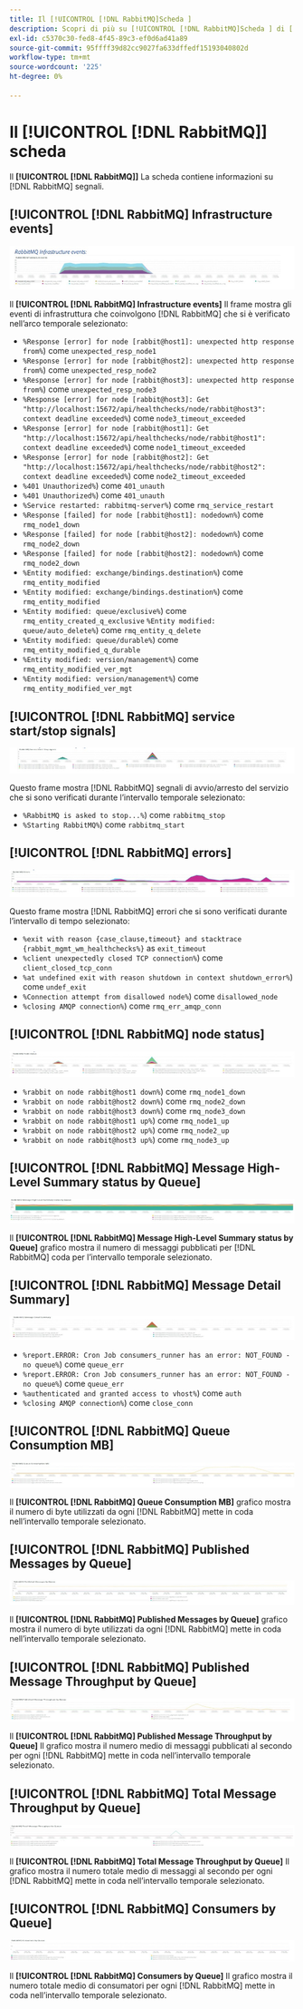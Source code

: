 ```yaml
---
title: Il [!UICONTROL [!DNL RabbitMQ]Scheda ]
description: Scopri di più su [!UICONTROL [!DNL RabbitMQ]Scheda ] di [!DNL Observation for Adobe Commerce].
exl-id: c5370c30-fed8-4f45-89c3-ef0d6ad41a89
source-git-commit: 95ffff39d82cc9027fa633dffedf15193040802d
workflow-type: tm+mt
source-wordcount: '225'
ht-degree: 0%

---
```


# Il [!UICONTROL [!DNL RabbitMQ]] scheda

Il **[!UICONTROL [!DNL RabbitMQ]]** La scheda contiene informazioni su [!DNL RabbitMQ] segnali.

## [!UICONTROL [!DNL RabbitMQ] Infrastructure events]

![[!DNL RabbitMQ] Eventi di infrastruttura](../../assets/tools/observation-for-adobe-commerce/rabbitmq-tab-1.jpeg)

Il **[!UICONTROL [!DNL RabbitMQ] Infrastructure events]** Il frame mostra gli eventi di infrastruttura che coinvolgono [!DNL RabbitMQ] che si è verificato nell’arco temporale selezionato:

* `%Response [error] for node [rabbit@host1]: unexpected http response from%`) come `unexpected_resp_node1`
* `%Response [error] for node [rabbit@host2]: unexpected http response from%`) come `unexpected_resp_node2`
* `%Response [error] for node [rabbit@host3]: unexpected http response from%`) come `unexpected_resp_node3`
* `%Response [error] for node [rabbit@host3]: Get "http://localhost:15672/api/healthchecks/node/rabbit@host3": context deadline exceeded%`) come `node3_timeout_exceeded`
* `%Response [error] for node [rabbit@host1]: Get "http://localhost:15672/api/healthchecks/node/rabbit@host1": context deadline exceeded%`) come `node1_timeout_exceeded`
* `%Response [error] for node [rabbit@host2]: Get "http://localhost:15672/api/healthchecks/node/rabbit@host2": context deadline exceeded%`) come `node2_timeout_exceeded`
* `%401 Unauthorized%`) come `401_unauth`
* `%401 Unauthorized%`) come `401_unauth`
* `%Service restarted: rabbitmq-server%`) come `rmq_service_restart`
* `%Response [failed] for node [rabbit@host1]: nodedown%`) come `rmq_node1_down`
* `%Response [failed] for node [rabbit@host2]: nodedown%`) come `rmq_node2_down`
* `%Response [failed] for node [rabbit@host2]: nodedown%`) come `rmq_node2_down`
* `%Entity modified: exchange/bindings.destination%`) come `rmq_entity_modified`
* `%Entity modified: exchange/bindings.destination%`) come `rmq_entity_modified`
* `%Entity modified: queue/exclusive%`) come `rmq_entity_created_q_exclusive` `%Entity modified: queue/auto_delete%`) come `rmq_entity_q_delete`
* `%Entity modified: queue/durable%`) come `rmq_entity_modified_q_durable`
* `%Entity modified: version/management%`) come `rmq_entity_modified_ver_mgt`
* `%Entity modified: version/management%`) come `rmq_entity_modified_ver_mgt`

## [!UICONTROL [!DNL RabbitMQ] service start/stop signals]

![[!DNL RabbitMQ] segnali di avvio/arresto del servizio](../../assets/tools/observation-for-adobe-commerce/rabbitmq-tab-2.jpeg)

Questo frame mostra [!DNL RabbitMQ] segnali di avvio/arresto del servizio che si sono verificati durante l’intervallo temporale selezionato:

* `%RabbitMQ is asked to stop...%`) come `rabbitmq_stop`
* `%Starting RabbitMQ%`) come `rabbitmq_start`

## [!UICONTROL [!DNL RabbitMQ] errors]

![[!DNL RabbitMQ] errori](../../assets/tools/observation-for-adobe-commerce/rabbitmq-tab-3.jpeg)

Questo frame mostra [!DNL RabbitMQ] errori che si sono verificati durante l’intervallo di tempo selezionato:

* `%exit with reason {case_clause,timeout} and stacktrace {rabbit_mgmt_wm_healthchecks%}` as `exit_timeout`
* `%client unexpectedly closed TCP connection%`) come `client_closed_tcp_conn`
* `%at undefined exit with reason shutdown in context shutdown_error%`) come `undef_exit`
* `%Connection attempt from disallowed node%`) come `disallowed_node`
* `%closing AMQP connection%`) come `rmq_err_amqp_conn`

## [!UICONTROL [!DNL RabbitMQ] node status]

![[!DNL RabbitMQ] stato del nodo](../../assets/tools/observation-for-adobe-commerce/rabbitmq-tab-4.jpeg)

* `%rabbit on node rabbit@host1 down%`) come `rmq_node1_down`
* `%rabbit on node rabbit@host2 down%`) come `rmq_node2_down`
* `%rabbit on node rabbit@host3 down%`) come `rmq_node3_down`
* `%rabbit on node rabbit@host1 up%`) come `rmq_node1_up`
* `%rabbit on node rabbit@host2 up%`) come `rmq_node2_up`
* `%rabbit on node rabbit@host3 up%`) come `rmq_node3_up`

## [!UICONTROL [!DNL RabbitMQ] Message High-Level Summary status by Queue]

![[!DNL RabbitMQ] Stato riepilogo di alto livello del messaggio per coda](../../assets/tools/observation-for-adobe-commerce/rabbitmq-tab-5.jpeg)

Il **[!UICONTROL [!DNL RabbitMQ] Message High-Level Summary status by Queue]** grafico mostra il numero di messaggi pubblicati per [!DNL RabbitMQ] coda per l’intervallo temporale selezionato.

## [!UICONTROL [!DNL RabbitMQ] Message Detail Summary]

![[!DNL RabbitMQ] Riepilogo dettagli messaggio](../../assets/tools/observation-for-adobe-commerce/rabbitmq-tab-6.jpeg)

* `%report.ERROR: Cron Job consumers_runner has an error: NOT_FOUND - no queue%`) come `queue_err`
* `%report.ERROR: Cron Job consumers_runner has an error: NOT_FOUND - no queue%`) come `queue_err`
* `%authenticated and granted access to vhost%`) come `auth`
* `%closing AMQP connection%`) come `close_conn`

## [!UICONTROL [!DNL RabbitMQ] Queue Consumption MB]

![[!DNL RabbitMQ] Consumo in coda MB](../../assets/tools/observation-for-adobe-commerce/rabbitmq-tab-7.jpeg)

Il **[!UICONTROL [!DNL RabbitMQ] Queue Consumption MB]** grafico mostra il numero di byte utilizzati da ogni [!DNL RabbitMQ] mette in coda nell’intervallo temporale selezionato.

## [!UICONTROL [!DNL RabbitMQ] Published Messages by Queue]

![[!DNL RabbitMQ] Messaggi pubblicati dalla coda](../../assets/tools/observation-for-adobe-commerce/rabbitmq-tab-8.jpeg)

Il **[!UICONTROL [!DNL RabbitMQ] Published Messages by Queue]** grafico mostra il numero di byte utilizzati da ogni [!DNL RabbitMQ] mette in coda nell’intervallo temporale selezionato.

## [!UICONTROL [!DNL RabbitMQ] Published Message Throughput by Queue]

![[!DNL RabbitMQ] Throughput messaggi pubblicati dalla coda](../../assets/tools/observation-for-adobe-commerce/rabbitmq-tab-9.jpeg)

Il **[!UICONTROL [!DNL RabbitMQ] Published Message Throughput by Queue]** Il grafico mostra il numero medio di messaggi pubblicati al secondo per ogni [!DNL RabbitMQ] mette in coda nell’intervallo temporale selezionato.

## [!UICONTROL [!DNL RabbitMQ] Total Message Throughput by Queue]

![[!DNL RabbitMQ] Throughput totale messaggi per coda](../../assets/tools/observation-for-adobe-commerce/rabbitmq-tab-10.jpeg)

Il **[!UICONTROL [!DNL RabbitMQ] Total Message Throughput by Queue]** Il grafico mostra il numero totale medio di messaggi al secondo per ogni [!DNL RabbitMQ] mette in coda nell’intervallo temporale selezionato.

## [!UICONTROL [!DNL RabbitMQ] Consumers by Queue]

![[!DNL RabbitMQ] Consumatori per coda](../../assets/tools/observation-for-adobe-commerce/rabbitmq-tab-11.jpeg)

Il **[!UICONTROL [!DNL RabbitMQ] Consumers by Queue]** Il grafico mostra il numero totale medio di consumatori per ogni [!DNL RabbitMQ] mette in coda nell’intervallo temporale selezionato.
